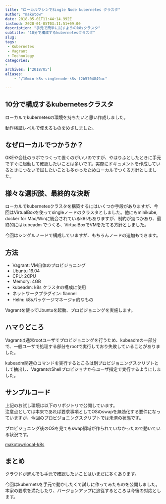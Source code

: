 ```yaml
---
title: "ローカルマシンでSingle Node kubernetes クラスタ"
author: "makotow"
date: 2018-05-01T11:44:14.992Z
lastmod: 2020-01-05T03:11:51+09:00
description: "手元で簡単に試すようのk8sクラスタ"
subtitle: "10分で構成するkubernetesクラスタ"
slug: 
tags:
 - Kubernetes
 - Vagrant
 - Technology
categories:
-
archives: ["2018/05"]
aliases:
    - "/10min-k8s-singlenode-k8s-f2b5704849ac"

---
```


## 10分で構成するkubernetesクラスタ

ローカルでkubernetesの環境を持ちたいと思い作成しました。

動作検証レベルで使えるものをめざしました。

## なぜローカルでつかうか？

GKEや会社のラボでつくって置くのがいいのですが、やはりふとしたときに手元ですぐに起動して確認したいことは多いです。実際にドキュメントを作成しているときにつないで試したいことも多かったためローカルでつくる方針としました。

## 様々な選択肢、最終的な決断

ローカルでkubernetesクラスタを構築するにはいくつか手段がありますが、今回はVirtualBoxを使ってsingleノードのクラスタとしました。他にもminikube, docker for Mac/Winに統合されているk8sもありますが、制約が幾つかあり、最終的にはkubeadm でつくる、VirtualBoxでVMをたてる方針としました。

今回はシングルノードで構成していますが、もちろんノードの追加もできます。

## 方法

*   Vagrant: VM自体のプロビジョニング
*   Ubuntu 16.04
*   CPU: 2CPU
*   Memory: 4GB
*   kubeadm: k8s クラスタの構成に使用
*   ネットワークプラグイン: flannel
*   Helm: k8sパッケージマネージャ的なもの

Vagrantを使ってUbuntuを起動、プロビジョニングを実施します。

## ハマりどころ

Vagrantは通常rootユーザでプロビジョニングを行うため、kubeadmの一部分で、一般ユーザで処理する部分をrootで実行しており失敗していることがありました。

kubeadm関連のコマンドを実行するところは別プロビジョニングスクリプトとして抽出し、VagrantのShellプロビジョナからユーザ指定で実行するようにしました。

## サンプルコード

上記のお試し環境は以下のリポジトリで公開しています。  
 注意点としては本来であれば要求事項としてOSのswapを無効化する要件になっていますが、今回のプロビジョニングスクリプトでは未済の状態です。

プロビジョニング後のOSを見てもswap領域が作られていなかったので動いている状況です。

[makotow/local-k8s](https://github.com/makotow/local-k8s)


## まとめ

クラウドが進んでも手元で確認したいことはいまだに多くあります。

今回はkubernetsを手元で動かしたくて試しに作ってみたものを公開しました。  
 本家の要求を満たしたり、バージョンアップに追従するところは今後の対応とします。
